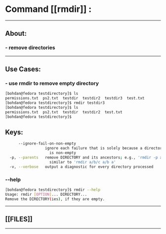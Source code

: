 #  Command [[rmdir]] :

***

## About:

### -  remove directories

***


## Use Cases:

### - use rmdir to remove empty directory
```sh
[bohdan@fedora testdirectory]$ ls
permissions.txt  ps2.txt  testdir  testdir2  testdir3  test.txt
[bohdan@fedora testdirectory]$ rmdir testdir3
[bohdan@fedora testdirectory]$ ls
permissions.txt  ps2.txt  testdir  testdir2  test.txt
[bohdan@fedora testdirectory]$ 
```


## Keys:
```sh
      --ignore-fail-on-non-empty
                  ignore each failure that is solely because a directory
                    is non-empty
  -p, --parents   remove DIRECTORY and its ancestors; e.g., 'rmdir -p a/b/c' is
                    similar to 'rmdir a/b/c a/b a'
  -v, --verbose   output a diagnostic for every directory processed

```

### --help
```sh
[bohdan@fedora testdirectory]$ rmdir --help
Usage: rmdir [OPTION]... DIRECTORY...
Remove the DIRECTORY(ies), if they are empty.
```

***

## [[FILES]]

***
